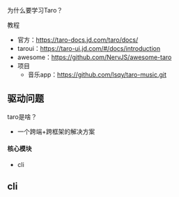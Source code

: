 为什么要学习Taro？

教程

- 官方：https://taro-docs.jd.com/taro/docs/
- taroui：https://taro-ui.jd.com/#/docs/introduction
- awesome：https://github.com/NervJS/awesome-taro
- 项目
  - 音乐app：https://github.com/lsqy/taro-music.git




## 驱动问题

taro是啥？

- 一个跨端+跨框架的解决方案

#### 核心模块

- cli



## cli



